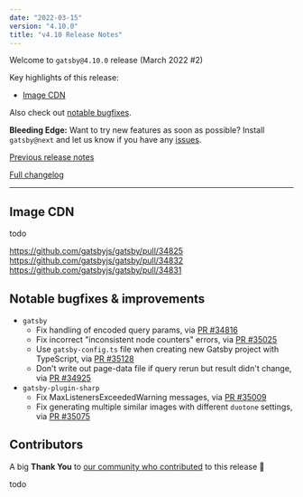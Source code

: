 ```yaml
---
date: "2022-03-15"
version: "4.10.0"
title: "v4.10 Release Notes"
---
```


Welcome to `gatsby@4.10.0` release (March 2022 #2)

Key highlights of this release:

- [Image CDN](#image-cdn)

Also check out [notable bugfixes](#notable-bugfixes--improvements).

**Bleeding Edge:** Want to try new features as soon as possible? Install `gatsby@next` and let us know
if you have any [issues](https://github.com/gatsbyjs/gatsby/issues).

[Previous release notes](/docs/reference/release-notes/v4.9)

[Full changelog][full-changelog]

---

## Image CDN

todo

https://github.com/gatsbyjs/gatsby/pull/34825
https://github.com/gatsbyjs/gatsby/pull/34832
https://github.com/gatsbyjs/gatsby/pull/34831

## Notable bugfixes & improvements

- `gatsby`
  - Fix handling of encoded query params, via [PR #34816](https://github.com/gatsbyjs/gatsby/pull/34816)
  - Fix incorrect "inconsistent node counters" errors, via [PR #35025](https://github.com/gatsbyjs/gatsby/pull/35025)
  - Use `gatsby-config.ts` file when creating new Gatsby project with TypeScript, via [PR #35128](https://github.com/gatsbyjs/gatsby/pull/35128)
  - Don't write out page-data file if query rerun but result didn't change, via [PR #34925](https://github.com/gatsbyjs/gatsby/pull/34925)
- `gatsby-plugin-sharp`
  - Fix MaxListenersExceededWarning messages, via [PR #35009](https://github.com/gatsbyjs/gatsby/pull/35009)
  - Fix generating multiple similar images with different `duotone` settings, via [PR #35075](https://github.com/gatsbyjs/gatsby/pull/35075)

## Contributors

A big **Thank You** to [our community who contributed][full-changelog] to this release 💜

todo

[full-changelog]: https://github.com/gatsbyjs/gatsby/compare/gatsby@4.10.0-next.0...gatsby@4.10.0
